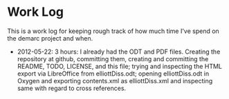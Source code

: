 Work Log
========

This is a work log for keeping rough track of how much time I've spend on the demarc project and when.

* 2012-05-22: 3 hours: I already had the ODT and PDF files. Creating the repository at github, committing them, creating and committing the README, TODO, LICENSE, and this file; trying and inspecting the HTML export via LibreOffice from elliottDiss.odt; opening elliottDiss.odt in Oxygen and exporting contents.xml as elliottDiss.xml and inspecting same with regard to cross references.
